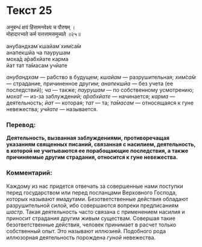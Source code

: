 # Текст 25

अनुबन्धं क्षयं हिंसामनवेक्ष्य च पौरुषम् ।  
मोहादारभ्यते कर्म यत्तत्तामसमुच्यते ॥२५॥

анубандхам̇ кшайам̇ хим̇са̄м  
анапекшйа ча паурушам  
моха̄д а̄рабхйате карма  
йат тат та̄масам учйате

_анубандхам_ — рабство в будущем; _кшайам_ — разрушительная; _хим̇са̄м_ — страдание, причиненное другим; _анапекшйа_ — без учета (ее последствий); _ча_ — также; _паурушам_ — по собственному усмотрению; _моха̄т_ — из-за заблуждений; _а̄рабхйате_ — начинается; _карма_ — деятельность; _йат_ — которая; _тат_ — та; _та̄масам_ — относящаяся к гуне невежества; _учйате_ — называется.

### Перевод:

**Деятельность, вызванная заблуждениями, противоречащая указаниям священных писаний, связанная с насилием, деятельность, в которой не учитываются ее порабощающие последствия, а также причиняемые другим страдания, относится к гуне невежества.**

### Комментарий:

Каждому из нас придется отвечать за совершенные нами поступки перед государством или перед посланцами Верховного Господа, которых называют ямадутами. Безответственные действия обладают разрушительной силой, ибо совершаются вопреки предписаниям _шастр_. Такая деятельность часто связана с применением насилия и приносит страдания другим живым существам. Совершая такие безответственные действия, человек принимает в расчет только собственный опыт. Это называют иллюзией. Подобного рода иллюзорная деятельность порождена _гуной_ невежества.